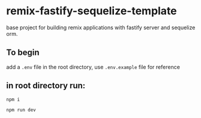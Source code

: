 # remix-fastify-sequelize-template

base project for building remix applications with fastify server and sequelize orm.

## To begin

add a `.env` file in the root directory, use `.env.example` file for reference

## in root directory run:

`npm i`

`npm run dev`
